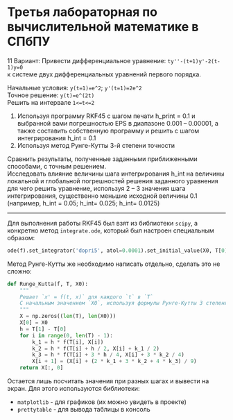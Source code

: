 # Третья лабораторная по вычислительной математике в СПбПУ
11 Вариант:
Привести дифференциальное уравнение: `ty''-(t+1)y'-2(t-1)y=0`  
к системе двух дифференциальных уравнений первого порядка.

Начальные условия: `y(t=1)=e^2`; `y'(t=1)=2e^2`  
Точное решение: `y(t)=e^(2t)`  
Решить на интервале `1<=t<=2`  

1) Используя программу RKF45 с шагом печати h_print = 0.1 и выбранной вами погрешностью EPS в диапазоне 0.001 – 0.00001,
а также составить собственную программу и решить с шагом интегрирования h_int = 0.1
2) Используя метод Рунге-Кутты 3-й степени точности  

Сравнить результаты, полученные заданными приближенными способами, с точным решением.   
Исследовать влияние величины шага интегрирования h_int на величины локальной и глобальной 
погрешностей решения заданного уравнения для чего решить уравнение, используя 2 – 3 значения 
шага интегрирования, существенно меньшие исходной величины 0.1 
(например, h_int = 0.05; h_int= 0.025; h_int= 0.0125)
___
Для выполнения работы RKF45 был взят из библиотеки `scipy`, а конкретно метод
`integrate.ode`, который был настроен специальным образом:
```Python
ode(f).set_integrator('dopri5', atol=0.0001).set_initial_value(X0, T[0])
```
Метод Рунге-Кутты же необходимо написать отдельно, сделать это не сложно:
```Python
def Runge_Kutta(f, T, X0):
    """
    Решает `x' = f(t, x)` для каждого `t` в `T`
    С начальным значением `X0`, используя формулы Рунге-Кутты 3 степени
    """
    X = np.zeros((len(T), len(X0)))
    X[0] = X0
    h = T[1] - T[0]
    for i in range(0, len(T) - 1):
        k_1 = h * f(T[i], X[i])
        k_2 = h * f(T[i] + h / 2, X[i] + k_1 / 2)
        k_3 = h * f(T[i] + 3 * h / 4, X[i] + 3 * k_2 / 4)
        X[i + 1] = (X[i] + (2 * k_1 + 3 * k_2 + 4 * k_3) / 9)
    return X[:, 0]
```
Остается лишь посчитать значения при разных шагах и вывести на экран. Для этого
используются библиотеки:
- `matplotlib` - для графиков (их можно увидеть в проекте)
- `prettytable` - для вывода таблицы в консоль